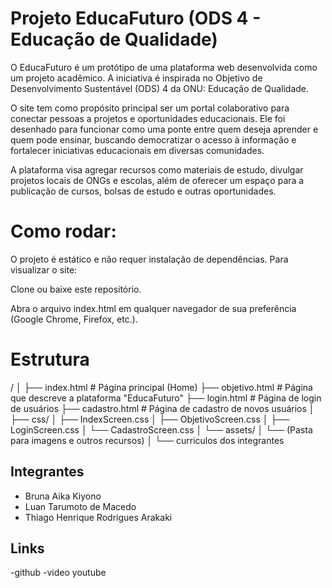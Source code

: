 # Projeto EducaFuturo (ODS 4 - Educação de Qualidade)
O EducaFuturo é um protótipo de uma plataforma web desenvolvida como um projeto acadêmico. A iniciativa é inspirada no Objetivo de Desenvolvimento Sustentável (ODS) 4 da ONU: Educação de Qualidade.

O site tem como propósito principal ser um portal colaborativo para conectar pessoas a projetos e oportunidades educacionais. Ele foi desenhado para funcionar como uma ponte entre quem deseja aprender e quem pode ensinar, buscando democratizar o acesso à informação e fortalecer iniciativas educacionais em diversas comunidades.

A plataforma visa agregar recursos como materiais de estudo, divulgar projetos locais de ONGs e escolas, além de oferecer um espaço para a publicação de cursos, bolsas de estudo e outras oportunidades.

# Como rodar:
O projeto é estático e não requer instalação de dependências. Para visualizar o site:

Clone ou baixe este repositório.

Abra o arquivo index.html em qualquer navegador de sua preferência (Google Chrome, Firefox, etc.).

# Estrutura
/
│
├── index.html            # Página principal (Home)
├── objetivo.html         # Página que descreve a plataforma "EducaFuturo"
├── login.html            # Página de login de usuários
├── cadastro.html         # Página de cadastro de novos usuários
│
├── css/
│   ├── IndexScreen.css
│   ├── ObjetivoScreen.css
│   ├── LoginScreen.css
│   └── CadastroScreen.css
│
└── assets/
│    └── (Pasta para imagens e outros recursos)
│
└── curriculos dos integrantes

## Integrantes
- Bruna Aika Kiyono 
- Luan Tarumoto de Macedo
- Thiago Henrique Rodrigues Arakaki

## Links
-github 
-video youtube 